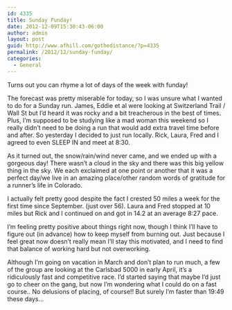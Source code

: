 ```yaml
---
id: 4335
title: Sunday Funday!
date: 2012-12-09T15:30:43-06:00
author: admin
layout: post
guid: http://www.afhill.com/gothedistance/?p=4335
permalink: /2012/12/sunday-funday/
categories:
  - General
---
```

Turns out you can rhyme a lot of days of the week with funday!

The forecast was pretty miserable for today, so I was unsure what I wanted to do for a Sunday run. James, Eddie et al were looking at Switzerland Trail / Wall St but I&#8217;d heard it was rocky and a bit treacherous in the best of times. Plus, I&#8217;m supposed to be studying like a mad woman this weekend so I really didn&#8217;t need to be doing a run that would add extra travel time before and after. So yesterday I decided to just run locally. Rick, Laura, Fred and I agreed to even SLEEP IN and meet at 8:30. 

As it turned out, the snow/rain/wind never came, and we ended up with a gorgeous day! There wasn&#8217;t a cloud in the sky and there was this big yellow thing in the sky. We each exclaimed at one point or another that it was a perfect day/we live in an amazing place/other random words of gratitude for a runner&#8217;s life in Colorado. 

I actually felt pretty good despite the fact I crested 50 miles a week for the first time since September. (just over 56). Laura and Fred stopped at 10 miles but Rick and I continued on and got in 14.2 at an average 8:27 pace. 

I&#8217;m feeling pretty positive about things right now, though I think I&#8217;ll have to figure out (in advance) how to keep myself from burning out. Just because I feel great now doesn&#8217;t really mean I&#8217;ll stay this motivated, and I need to find that balance of working hard but not overworking. 

Although I&#8217;m going on vacation in March and don&#8217;t plan to run much, a few of the group are looking at the Carlsbad 5000 in early April, it&#8217;s a ridiculously fast and competitive race. I&#8217;d started saying that maybe I&#8217;d just go to cheer on the gang, but now I&#8217;m wondering what I could do on a fast course.. No delusions of placing, of course!! But surely I&#8217;m faster than 19:49 these days&#8230;